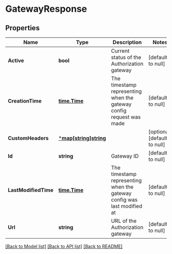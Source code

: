 # GatewayResponse

## Properties
Name | Type | Description | Notes
------------ | ------------- | ------------- | -------------
**Active** | **bool** | Current status of the Authorization gateway | [default to null]
**CreationTime** | [**time.Time**](time.Time.md) | The timestamp representing when the gateway config request was made | [default to null]
**CustomHeaders** | [***map[string]string**](map.md) |  | [optional] [default to null]
**Id** | **string** | Gateway ID | [default to null]
**LastModifiedTime** | [**time.Time**](time.Time.md) | The timestamp representing when the gateway config was last modified at | [default to null]
**Url** | **string** | URL of the Authorization gateway | [default to null]

[[Back to Model list]](../README.md#documentation-for-models) [[Back to API list]](../README.md#documentation-for-api-endpoints) [[Back to README]](../README.md)

